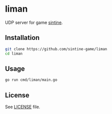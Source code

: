 # liman

UDP server for game [sintine](https://github.com/sintine-game/sintine).

## Installation

```bash
git clone https://github.com/sintine-game/liman
cd liman
```

## Usage

```bash
go run cmd/liman/main.go
```

## License

See [LICENSE](LICENSE) file.
